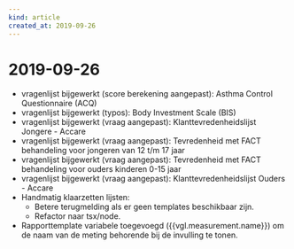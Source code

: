 ```yaml
---
kind: article
created_at: 2019-09-26
---
```


# 2019-09-26

* vragenlijst bijgewerkt (score berekening aangepast): Asthma Control Questionnaire (ACQ)
* vragenlijst bijgewerkt (typos): Body Investment Scale (BIS)
* vragenlijst bijgewerkt (vraag aangepast): Klanttevredenheidslijst Jongere - Accare
* vragenlijst bijgewerkt (vraag aangepast): Tevredenheid met FACT behandeling voor jongeren van 12 t/m 17 jaar
* vragenlijst bijgewerkt (vraag aangepast): Tevredenheid met FACT behandeling voor ouders kinderen 0-15 jaar
* vragenlijst bijgewerkt (vraag aangepast): Klanttevredenheidslijst Ouders - Accare
* Handmatig klaarzetten lijsten:
  * Betere terugmelding als er geen templates beschikbaar zijn.
  * Refactor naar tsx/node.
* Rapporttemplate variabele toegevoegd ({{vgl.measurement.name}}) om de naam van de meting behorende bij de invulling te tonen.
